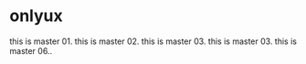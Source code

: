 # onlyux
this is master 01.
this is master 02.
this is master 03.
this is master 03.
this is master 06..
